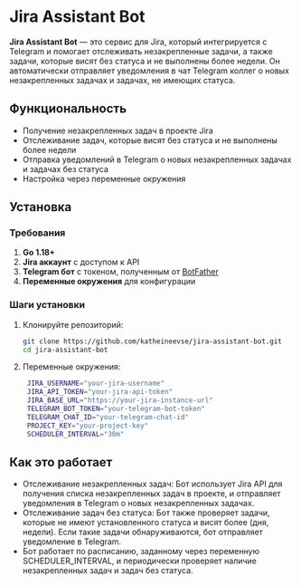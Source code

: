# Jira Assistant Bot

**Jira Assistant Bot** — это сервис для Jira, который интегрируется с Telegram и помогает отслеживать незакрепленные задачи, а также задачи, которые висят без статуса и не выполнены более недели. Он автоматически отправляет уведомления в чат Telegram коллег о новых незакрепленных задачах и задачах, не имеющих статуса.

## Функциональность

- Получение незакрепленных задач в проекте Jira
- Отслеживание задач, которые висят без статуса и не выполнены более недели
- Отправка уведомлений в Telegram о новых незакрепленных задачах и задачах без статуса
- Настройка через переменные окружения

## Установка

### Требования

1. **Go 1.18+**
2. **Jira аккаунт** с доступом к API
3. **Telegram бот** с токеном, полученным от [BotFather](https://core.telegram.org/bots#botfather)
4. **Переменные окружения** для конфигурации

### Шаги установки

1. Клонируйте репозиторий:

   ```bash
   git clone https://github.com/katheineevse/jira-assistant-bot.git
   cd jira-assistant-bot
   
2. Переменные окружения:
   ```bash
    JIRA_USERNAME="your-jira-username"
    JIRA_API_TOKEN="your-jira-api-token"
    JIRA_BASE_URL="https://your-jira-instance-url"
    TELEGRAM_BOT_TOKEN="your-telegram-bot-token"
    TELEGRAM_CHAT_ID="your-telegram-chat-id"
    PROJECT_KEY="your-project-key"
    SCHEDULER_INTERVAL="30m"


## Как это работает
- Отслеживание незакрепленных задач: Бот использует Jira API для получения списка незакрепленных задач в проекте, и отправляет уведомления в Telegram о новых незакрепленных задачах.
- Отслеживание задач без статуса: Бот также проверяет задачи, которые не имеют установленного статуса и висят более (дня, недели). Если такие задачи обнаруживаются, бот отправляет уведомление в Telegram.
- Бот работает по расписанию, заданному через переменную SCHEDULER_INTERVAL, и периодически проверяет наличие незакрепленных задач и задач без статуса.

   



